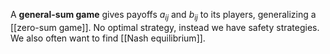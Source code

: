 A **general-sum game** gives payoffs $a_{ij}$ and $b_{ij}$ to its players, generalizing a [[zero-sum game]]. No optimal strategy, instead we have safety strategies. We also often want to find [[Nash equilibrium]].